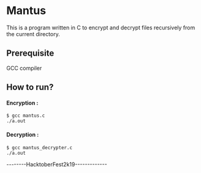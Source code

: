 # Mantus
This is a program written in C to encrypt and decrypt files recursively from the current directory.
## Prerequisite
GCC compiler
## How to run?
#### Encryption : 
```
$ gcc mantus.c
./a.out
```
#### Decryption : 
```
$ gcc mantus_decrypter.c
./a.out
```

--------HacktoberFest2k19-------------
